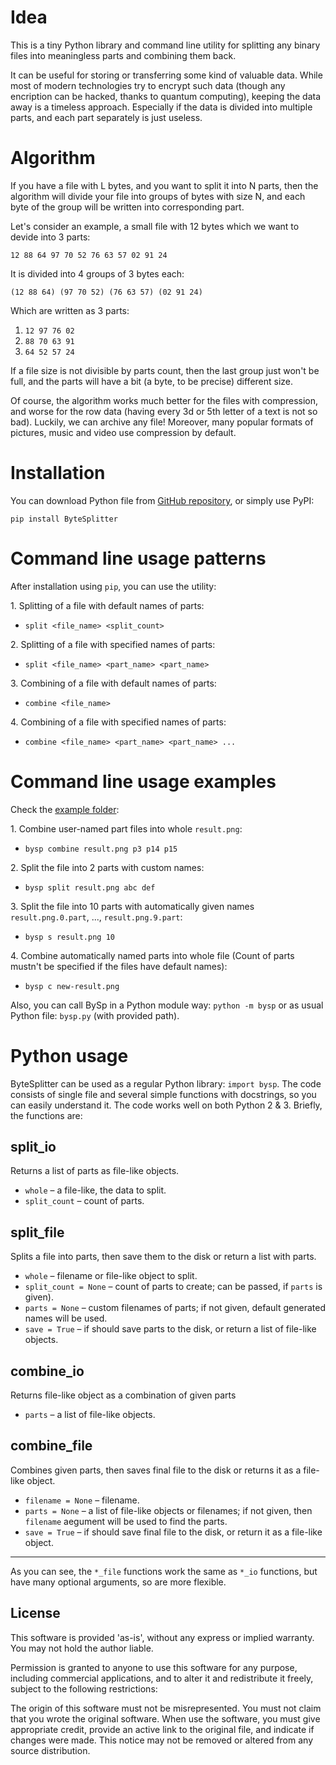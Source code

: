# Idea
This is a tiny Python library and command line utility for splitting any binary files into meaningless parts and combining them back. 

It can be useful for storing or transferring some kind of valuable data.
While most of modern technologies try to encrypt such data
(though any encription can be hacked, thanks to quantum computing),
keeping the data away is a timeless approach.
Especially if the data is divided into multiple parts, and each part separately is just useless.

# Algorithm

If you have a file with L bytes, and you want to split it into N parts,
then the algorithm will divide your file into groups of bytes with size N,
and each byte of the group will be written into corresponding part.

Let's consider an example, a small file with 12 bytes which we want to devide into 3 parts:

    12 88 64 97 70 52 76 63 57 02 91 24

It is divided into 4 groups of 3 bytes each:

    (12 88 64) (97 70 52) (76 63 57) (02 91 24)

Which are written as 3 parts:

1. `12 97 76 02`
2. `88 70 63 91`
3. `64 52 57 24`

If a file size is not divisible by parts count, then the last group just won't be full,
and the parts will have a bit (a byte, to be precise) different size.

Of course, the algorithm works much better for the files with compression,
and worse for the row data (having every 3d or 5th letter of a text is not so bad).
Luckily, we can archive any file!
Moreover, many popular formats of pictures, music and video use compression by default.

# Installation

You can download Python file from [GitHub repository](https://github.com/AivanF/ByteSplitter), or simply use PyPI:

    pip install ByteSplitter

# Command line usage patterns

After installation using `pip`, you can use the utility:

1\. Splitting of a file with default names of parts:

- `split <file_name> <split_count>`

2\. Splitting of a file with specified names of parts:

- `split <file_name> <part_name> <part_name>` 

3\. Combining of a file with default names of parts:

- `combine <file_name>`

4\. Combining of a file with specified names of parts:

- `combine <file_name> <part_name> <part_name> ...`

# Command line usage examples

Check the [example folder](https://github.com/AivanF/ByteSplitter/tree/master/example):

1\. Combine user-named part files into whole `result.png`:

- `bysp combine result.png p3 p14 p15`

2\. Split the file into 2 parts with custom names:

- `bysp split result.png abc def`

3\. Split the file into 10 parts with automatically given names `result.png.0.part`, ..., `result.png.9.part`:

- `bysp s result.png 10`

4\. Combine automatically named parts into whole file (Count of parts mustn't be specified if the files have default names):

- `bysp c new-result.png`

Also, you can call BySp in a Python module way: `python -m bysp` or as usual Python file: `bysp.py` (with provided path).

# Python usage

ByteSplitter can be used as a regular Python library: `import bysp`. The code consists of single file and several simple functions with docstrings, so you can easily understand it. The code works well on both Python 2 & 3. Briefly, the functions are:

## split_io

Returns a list of parts as file-like objects.

- `whole` – a file-like, the data to split.
- `split_count` – count of parts.

## split_file
 
Splits a file into parts, then save them to the disk or return a list with parts.

- `whole` – filename or file-like object to split.
- `split_count = None` – count of parts to create; can be passed, if `parts` is given).
- `parts = None` – custom filenames of parts; if not given, default generated names will be used.
- `save = True` – if should save parts to the disk, or return a list of file-like objects.

## combine_io
 
Returns file-like object as a combination of given parts

- `parts` – a list of file-like objects.

## combine_file
 
Combines given parts, then saves final file to the disk or returns it as a file-like object.

- `filename = None` – filename.
- `parts = None` – a list of file-like objects or filenames; if not given, then `filename` aegument will be used to find the parts.
- `save = True` – if should save final file to the disk, or return it as a file-like object.

---

As you can see, the `*_file` functions work the same as `*_io` functions, but have many optional arguments, so are more flexible.

## License

 This software is provided 'as-is', without any express or implied warranty.
 You may not hold the author liable.

 Permission is granted to anyone to use this software for any purpose,
 including commercial applications, and to alter it and redistribute it freely,
 subject to the following restrictions:

 The origin of this software must not be misrepresented. You must not claim
 that you wrote the original software. When use the software, you must give
 appropriate credit, provide an active link to the original file, and indicate if changes were made.
 This notice may not be removed or altered from any source distribution.
